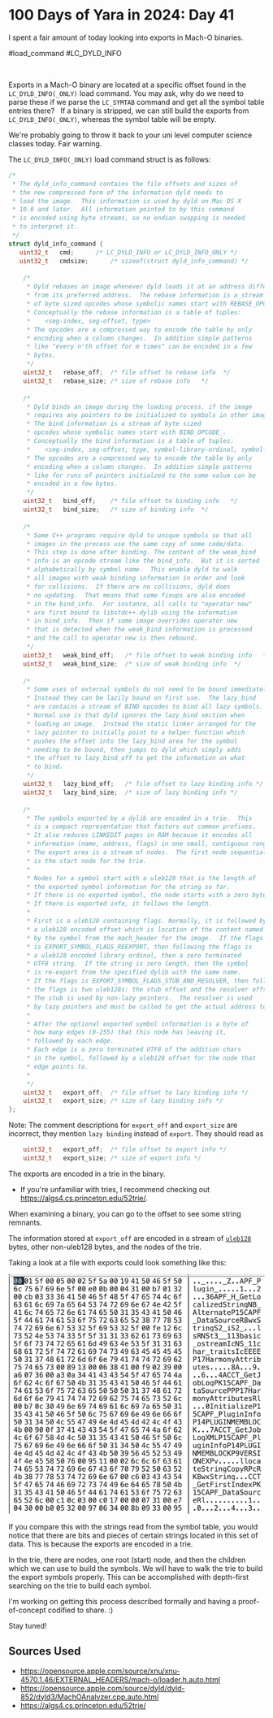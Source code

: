 # 100 Days of Yara in 2024: Day 41
I spent a fair amount of today looking into exports in Mach-O binaries. 

#load_command #LC_DYLD_INFO

 

Exports in a Mach-O binary are located at a specific offset found in the `LC_DYLD_INFO(_ONLY)` load command. You may ask, why do we need to parse these if we parse the `LC_SYMTAB` command and get all the symbol table entries there?
 
If a binary is stripped, we can still build the exports from `LC_DYLD_INFO(_ONLY)`, whereas the symbol table will be empty.

We're probably going to throw it back to your uni level computer science classes today. Fair warning.

The `LC_DYLD_INFO(_ONLY)` load command struct is as follows:

```c
/*
 * The dyld_info_command contains the file offsets and sizes of 
 * the new compressed form of the information dyld needs to 
 * load the image.  This information is used by dyld on Mac OS X
 * 10.6 and later.  All information pointed to by this command
 * is encoded using byte streams, so no endian swapping is needed
 * to interpret it. 
 */
struct dyld_info_command {
   uint32_t   cmd;		/* LC_DYLD_INFO or LC_DYLD_INFO_ONLY */
   uint32_t   cmdsize;		/* sizeof(struct dyld_info_command) */

    /*
     * Dyld rebases an image whenever dyld loads it at an address different
     * from its preferred address.  The rebase information is a stream
     * of byte sized opcodes whose symbolic names start with REBASE_OPCODE_.
     * Conceptually the rebase information is a table of tuples:
     *    <seg-index, seg-offset, type>
     * The opcodes are a compressed way to encode the table by only
     * encoding when a column changes.  In addition simple patterns
     * like "every n'th offset for m times" can be encoded in a few
     * bytes.
     */
    uint32_t   rebase_off;	/* file offset to rebase info  */
    uint32_t   rebase_size;	/* size of rebase info   */
    
    /*
     * Dyld binds an image during the loading process, if the image
     * requires any pointers to be initialized to symbols in other images.  
     * The bind information is a stream of byte sized 
     * opcodes whose symbolic names start with BIND_OPCODE_.
     * Conceptually the bind information is a table of tuples:
     *    <seg-index, seg-offset, type, symbol-library-ordinal, symbol-name, addend>
     * The opcodes are a compressed way to encode the table by only
     * encoding when a column changes.  In addition simple patterns
     * like for runs of pointers initialzed to the same value can be 
     * encoded in a few bytes.
     */
    uint32_t   bind_off;	/* file offset to binding info   */
    uint32_t   bind_size;	/* size of binding info  */
        
    /*
     * Some C++ programs require dyld to unique symbols so that all
     * images in the process use the same copy of some code/data.
     * This step is done after binding. The content of the weak_bind
     * info is an opcode stream like the bind_info.  But it is sorted
     * alphabetically by symbol name.  This enable dyld to walk 
     * all images with weak binding information in order and look
     * for collisions.  If there are no collisions, dyld does
     * no updating.  That means that some fixups are also encoded
     * in the bind_info.  For instance, all calls to "operator new"
     * are first bound to libstdc++.dylib using the information
     * in bind_info.  Then if some image overrides operator new
     * that is detected when the weak_bind information is processed
     * and the call to operator new is then rebound.
     */
    uint32_t   weak_bind_off;	/* file offset to weak binding info   */
    uint32_t   weak_bind_size;  /* size of weak binding info  */
    
    /*
     * Some uses of external symbols do not need to be bound immediately.
     * Instead they can be lazily bound on first use.  The lazy_bind
     * are contains a stream of BIND opcodes to bind all lazy symbols.
     * Normal use is that dyld ignores the lazy_bind section when
     * loading an image.  Instead the static linker arranged for the
     * lazy pointer to initially point to a helper function which 
     * pushes the offset into the lazy_bind area for the symbol
     * needing to be bound, then jumps to dyld which simply adds
     * the offset to lazy_bind_off to get the information on what 
     * to bind.  
     */
    uint32_t   lazy_bind_off;	/* file offset to lazy binding info */
    uint32_t   lazy_bind_size;  /* size of lazy binding infs */
    
    /*
     * The symbols exported by a dylib are encoded in a trie.  This
     * is a compact representation that factors out common prefixes.
     * It also reduces LINKEDIT pages in RAM because it encodes all  
     * information (name, address, flags) in one small, contiguous range.
     * The export area is a stream of nodes.  The first node sequentially
     * is the start node for the trie.  
     *
     * Nodes for a symbol start with a uleb128 that is the length of
     * the exported symbol information for the string so far.
     * If there is no exported symbol, the node starts with a zero byte. 
     * If there is exported info, it follows the length.  
	 *
	 * First is a uleb128 containing flags. Normally, it is followed by
     * a uleb128 encoded offset which is location of the content named
     * by the symbol from the mach_header for the image.  If the flags
     * is EXPORT_SYMBOL_FLAGS_REEXPORT, then following the flags is
     * a uleb128 encoded library ordinal, then a zero terminated
     * UTF8 string.  If the string is zero length, then the symbol
     * is re-export from the specified dylib with the same name.
	 * If the flags is EXPORT_SYMBOL_FLAGS_STUB_AND_RESOLVER, then following
	 * the flags is two uleb128s: the stub offset and the resolver offset.
	 * The stub is used by non-lazy pointers.  The resolver is used
	 * by lazy pointers and must be called to get the actual address to use.
     *
     * After the optional exported symbol information is a byte of
     * how many edges (0-255) that this node has leaving it, 
     * followed by each edge.
     * Each edge is a zero terminated UTF8 of the addition chars
     * in the symbol, followed by a uleb128 offset for the node that
     * edge points to.
     *  
     */
    uint32_t   export_off;	/* file offset to lazy binding info */
    uint32_t   export_size;	/* size of lazy binding infs */
};
```
Note: The comment descriptions for `export_off` and `export_size` are incorrect, they mention `lazy binding` instead of `export`. They should read as 

```c
    uint32_t   export_off;	/* file offset to export info */
    uint32_t   export_size;	/* size of export info */
```

The exports are encoded in a trie in the binary.
- If you're unfamiliar with tries, I recommend checking out https://algs4.cs.princeton.edu/52trie/.

When examining a binary, you can go to the offset to see some string remnants.

The information stored at `export_off` are encoded in a stream of [`uleb128`](https://en.wikipedia.org/wiki/LEB128) bytes, other non-uleb128 bytes, and the nodes of the trie.

Taking a look at a file with exports could look something like this:

![hex output of export symbols](/static/images/100-days-of-yara-2024-day-41/export_hex.png)

If you compare this with the strings read from the symbol table, you would notice that there are bits and pieces of certain strings located in this set of data. This is because the exports are encoded in a trie. 

In the trie, there are nodes, one root (start) node, and then the children which we can use to build the symbols. We will have to walk the trie to build the export symbols properly. This can be accomplished with depth-first searching on the trie to build each symbol.

I'm working on getting this process described formally and having a proof-of-concept codified to share. :)

Stay tuned!

## Sources Used
-  https://opensource.apple.com/source/xnu/xnu-4570.1.46/EXTERNAL_HEADERS/mach-o/loader.h.auto.html
- https://opensource.apple.com/source/dyld/dyld-852/dyld3/MachOAnalyzer.cpp.auto.html
- https://algs4.cs.princeton.edu/52trie/
